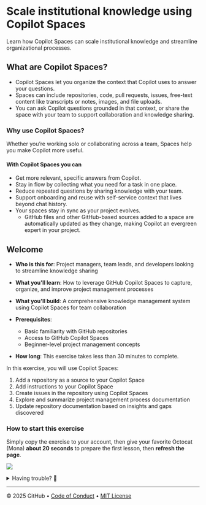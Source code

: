 # Scale institutional knowledge using Copilot Spaces

Learn how Copilot Spaces can scale institutional knowledge and streamline organizational processes.

## What are Copilot Spaces?

- Copilot Spaces let you organize the context that Copilot uses to answer your questions.
- Spaces can include repositories, code, pull requests, issues, free-text content like transcripts or notes, images, and file uploads.
- You can ask Copilot questions grounded in that context, or share the space with your team to support collaboration and knowledge sharing.

### Why use Copilot Spaces?

Whether you’re working solo or collaborating across a team, Spaces help you make Copilot more useful.

#### With Copilot Spaces you can

- Get more relevant, specific answers from Copilot.
- Stay in flow by collecting what you need for a task in one place.
- Reduce repeated questions by sharing knowledge with your team.
- Support onboarding and reuse with self-service context that lives beyond chat history.
- Your spaces stay in sync as your project evolves.
  - GitHub files and other GitHub-based sources added to a space are automatically updated as they change, making Copilot an evergreen expert in your project.

## Welcome

- **Who is this for**: Project managers, team leads, and developers looking to streamline knowledge sharing
- **What you'll learn**: How to leverage GitHub Copilot Spaces to capture, organize, and improve project management processes
- **What you'll build**: A comprehensive knowledge management system using Copilot Spaces for team collaboration
- **Prerequisites**:

  - Basic familiarity with GitHub repositories
  - Access to GitHub Copilot Spaces
  - Beginner-level project management concepts

- **How long**: This exercise takes less than 30 minutes to complete.

In this exercise, you will use Copilot Spaces:

1. Add a repository as a source to your Copilot Space
1. Add instructions to your Copilot Space
1. Create issues in the repository using Copilot Spaces
1. Explore and summarize project management process documentation
1. Update repository documentation based on insights and gaps discovered

### How to start this exercise

Simply copy the exercise to your account, then give your favorite Octocat (Mona) **about 20 seconds** to prepare the first lesson, then **refresh the page**.

[![](https://img.shields.io/badge/Copy%20Exercise-%E2%86%92-1f883d?style=for-the-badge&logo=github&labelColor=197935)](https://github.com/new?template_owner=skills&template_name=scale-institutional-knowledge-using-copilot-spaces&owner=%40me&name=skills-scale-institutional-knowledge-using-copilot-spaces&description=Exercise:+Scale+Institutional+Knowledge+Using+Copilot+Spaces&visibility=public)

<details>
<summary>Having trouble? 🤷</summary>

When copying the exercise, we recommend the following settings:

- For owner, choose your personal account or an organization to host the repository.

- We recommend creating a public repository, since private repositories will use Actions minutes.

If the exercise isn't ready in 20 seconds, please check the [Actions](../../actions) tab.

- Check to see if a job is running. Sometimes it simply takes a bit longer.

- If the page shows a failed job, please submit an issue. Nice, you found a bug! 🐛

</details>

---

&copy; 2025 GitHub &bull; [Code of Conduct](https://www.contributor-covenant.org/version/2/1/code_of_conduct/code_of_conduct.md) &bull; [MIT License](https://gh.io/mit)
